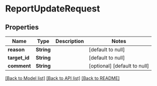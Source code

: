 # ReportUpdateRequest

## Properties
Name | Type | Description | Notes
------------ | ------------- | ------------- | -------------
**reason** | **String** |  | [default to null]
**target_id** | **String** |  | [default to null]
**comment** | **String** |  | [optional] [default to null]

[[Back to Model list]](../README.md#documentation-for-models) [[Back to API list]](../README.md#documentation-for-api-endpoints) [[Back to README]](../README.md)


